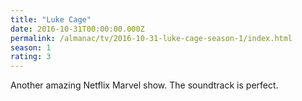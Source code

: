 ```yaml
---
title: "Luke Cage"
date: 2016-10-31T00:00:00.000Z
permalink: /almanac/tv/2016-10-31-luke-cage-season-1/index.html
season: 1
rating: 3
---
```


Another amazing Netflix Marvel show. The soundtrack is perfect.